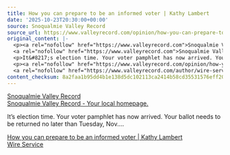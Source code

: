 ```yaml
---
title: How you can prepare to be an informed voter | Kathy Lambert
date: '2025-10-23T20:30:00+00:00'
source: Snoqualmie Valley Record
source_url: https://www.valleyrecord.com/opinion/how-you-can-prepare-to-be-an-informed-voter-kathy-lambert/
original_content: |-
  <p><a rel="nofollow" href="https://www.valleyrecord.com">Snoqualmie Valley Record</a><br />
  <a rel="nofollow" href="https://www.valleyrecord.com">Snoqualmie Valley Record - Your local homepage.</a></p>
  <p>It&#8217;s election time. Your voter pamphlet has now arrived. Your ballot needs to be returned no later than Tuesday, Nov....</p>
  <p><a rel="nofollow" href="https://www.valleyrecord.com/opinion/how-you-can-prepare-to-be-an-informed-voter-kathy-lambert/">How you can prepare to be an informed voter | Kathy Lambert</a><br />
  <a rel="nofollow" href="https://www.valleyrecord.com/author/wire-service/">Wire Service</a></p>
content_checksum: 8a2faa1b95dd4b1e138d5dc102113ca2414b58cd35531576eff203c478e2738c
---
```


[Snoqualmie Valley Record](https://www.valleyrecord.com)  
[Snoqualmie Valley Record - Your local homepage.](https://www.valleyrecord.com)

It’s election time. Your voter pamphlet has now arrived. Your ballot needs to be returned no later than Tuesday, Nov....

[How you can prepare to be an informed voter | Kathy Lambert](https://www.valleyrecord.com/opinion/how-you-can-prepare-to-be-an-informed-voter-kathy-lambert/)  
[Wire Service](https://www.valleyrecord.com/author/wire-service/)

